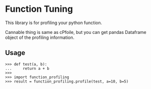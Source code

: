 # Function Tuning

This library is for profiling your python function.

Cannable thing is same as cPfoile, but you can get pandas Dataframe object of the profiling information.


Usage
-----
```
>>> def test(a, b):
...     return a + b
>>>
>>> import function_profiling
>>> result = function_profiling.profile(test, a=10, b=5)
```

